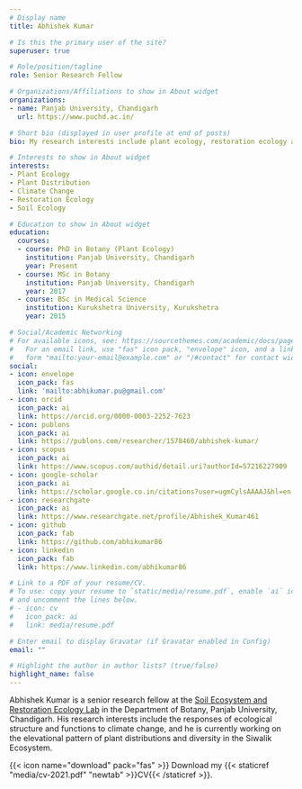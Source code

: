 ```yaml
---
# Display name
title: Abhishek Kumar

# Is this the primary user of the site?
superuser: true

# Role/position/tagline
role: Senior Research Fellow

# Organizations/Affiliations to show in About widget
organizations:
- name: Panjab University, Chandigarh
  url: https://www.puchd.ac.in/

# Short bio (displayed in user profile at end of posts)
bio: My research interests include plant ecology, restoration ecology and soil ecology.

# Interests to show in About widget
interests:
- Plant Ecology
- Plant Distribution
- Climate Change
- Restoration Ecology
- Soil Ecology

# Education to show in About widget
education:
  courses:
  - course: PhD in Botany (Plant Ecology)
    institution: Panjab University, Chandigarh
    year: Present
  - course: MSc in Botany
    institution: Panjab University, Chandigarh
    year: 2017
  - course: BSc in Medical Science
    institution: Kurukshetra University, Kurukshetra
    year: 2015

# Social/Academic Networking
# For available icons, see: https://sourcethemes.com/academic/docs/page-builder/#icons
#   For an email link, use "fas" icon pack, "envelope" icon, and a link in the
#   form "mailto:your-email@example.com" or "/#contact" for contact widget.
social:
- icon: envelope
  icon_pack: fas
  link: 'mailto:abhikumar.pu@gmail.com'
- icon: orcid
  icon_pack: ai
  link: https://orcid.org/0000-0003-2252-7623
- icon: publons
  icon_pack: ai
  link: https://publons.com/researcher/1578460/abhishek-kumar/ 
- icon: scopus
  icon_pack: ai
  link: https://www.scopus.com/authid/detail.uri?authorId=57216227909
- icon: google-scholar
  icon_pack: ai
  link: https://scholar.google.co.in/citations?user=ugmCylsAAAAJ&hl=en
- icon: researchgate
  icon_pack: ai
  link: https://www.researchgate.net/profile/Abhishek_Kumar461
- icon: github
  icon_pack: fab
  link: https://github.com/abhikumar86
- icon: linkedin
  icon_pack: fab
  link: https://www.linkedin.com/abhikumar86

# Link to a PDF of your resume/CV.
# To use: copy your resume to `static/media/resume.pdf`, enable `ai` icons in `params.toml`, 
# and uncomment the lines below.
# - icon: cv
#   icon_pack: ai
#   link: media/resume.pdf

# Enter email to display Gravatar (if Gravatar enabled in Config)
email: ""

# Highlight the author in author lists? (true/false)
highlight_name: false
---
```


Abhishek Kumar is a senior research fellow at the [Soil Ecosystem and Restoration Ecology Lab](https://searel.netlify.app/) in the Department of Botany, Panjab University, Chandigarh. His research interests include the responses of ecological structure and functions to climate change, and he is currently working on the elevational pattern of plant distributions and diversity in the Siwalik Ecosystem.

{{< icon name="download" pack="fas" >}} Download my {{< staticref "media/cv-2021.pdf" "newtab" >}}CV{{< /staticref >}}.
